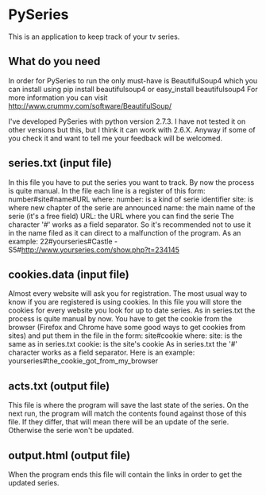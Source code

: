 PySeries
========
This is an application to keep track of your tv series.

What do you need
----------------
In order for PySeries to run the only must-have is BeautifulSoup4
which you can install using
    pip install beautifulsoup4
or
    easy\_install beautifulsoup4
For more information you can visit http://www.crummy.com/software/BeautifulSoup/

I've developed PySeries with python version 2.7.3. I have not tested it
on other versions but this, but I think it can work with 2.6.X. Anyway
if some of you check it and want to tell me your feedback will be welcomed.

series.txt (input file)
-----------------------
In this file you have to put the series you want to track. By now the
process is quite manual. In the file each line is a register of this form:
    number#site#name#URL
where:
    number: is a kind of serie identifier
    site: is where new chapter of the serie are announced
    name: the main name of the serie (it's a free field)
    URL: the URL where you can find the serie
The character '#' works as a field separator. So it's recommended not to
use it in the name filed as it can direct to a malfunction of the program.
As an example:
    22#yourseries#Castle - S5#http://www.yourseries.com/show.php?t=234145

cookies.data (input file)
-------------------------
Almost every website will ask you for registration. The most usual way to
know if you are registered is using cookies. In this file you will store
the cookies for every website you look for up to date series.
As in series.txt the process is quite manual by now. You have to get the
cookie from the browser (Firefox and Chrome have some good ways to get
cookies from sites) and put them in the file in the form:
    site#cookie
where:
    site: is the same as in series.txt
    cookie: is the site's cookie
As in series.txt the '#' character works as a field separator. Here is
an example:
    yourseries#the\_cookie\_got\_from\_my\_browser

acts.txt (output file)
----------------------
This file is where the program will save the last state of the series.
On the next run, the program will match the contents found against those
of this file. If they differ, that will mean there will be an update of the
serie. Otherwise the serie won't be updated.

output.html (output file)
-------------------------
When the program ends this file will contain the links in order to get
the updated series.
